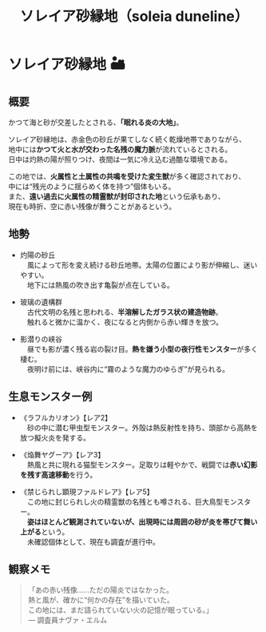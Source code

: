 ﻿---
title: ソレイア砂縁地（soleia duneline）
layout: place
---

# ソレイア砂縁地 🏜

## 概要
かつて海と砂が交差したとされる、**「眠れる炎の大地」**。

ソレイア砂縁地は、赤金色の砂丘が果てしなく続く乾燥地帯でありながら、  
地中には**かつて火と水が交わった名残の魔力脈**が流れているとされる。  
日中は灼熱の陽が照りつけ、夜間は一気に冷え込む過酷な環境である。

この地では、**火属性と土属性の共鳴を受けた変生獣**が多く確認されており、  
中には“残光のように揺らめく体を持つ”個体もいる。  
また、**遠い過去に火属性の精霊獣が封印された地**という伝承もあり、  
現在も時折、空に赤い残像が舞うことがあるという。

## 地勢
- 灼陽の砂丘  
　風によって形を変え続ける砂丘地帯。太陽の位置により影が伸縮し、迷いやすい。  
　地下には熱風の吹き出す亀裂が点在している。

- 玻璃の遺構群  
　古代文明の名残と思われる、**半溶解したガラス状の建造物跡**。  
　触れると微かに温かく、夜になると内側から赤い輝きを放つ。

- 影潜りの峡谷  
　昼でも影が濃く残る岩の裂け目。**熱を嫌う小型の夜行性モンスター**が多く棲む。  
　夜明け前には、峡谷内に“霧のような魔力のゆらぎ”が見られる。

## 生息モンスター例
- 《ラフルカリオン》【レア2】  
　砂の中に潜む甲虫型モンスター。外殻は熱反射性を持ち、頭部から高熱を放つ擬火炎を発する。

- 《焔舞ヤグーア》【レア3】  
　熱風と共に現れる猫型モンスター。足取りは軽やかで、戦闘では**赤い幻影を残す高速移動**を行う。

- 《禁じられし顕現ファルドレア》【レア5】  
　この地に封じられし火の精霊獣の名残とも噂される、巨大鳥型モンスター。  
　**姿はほとんど観測されていないが、出現時には周囲の砂が炎を帯びて舞い上がる**という。  
　未確認個体として、現在も調査が進行中。

## 観察メモ
> 「あの赤い残像……ただの陽炎ではなかった。  
> 熱と風が、確かに“何かの存在”を描いていた。  
> この地には、まだ語られていない火の記憶が眠っている。」  
> ― 調査員ナヴァ・エルム
